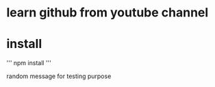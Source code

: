 # learn github from youtube channel

# install
''' npm install 
'''

random message for testing purpose